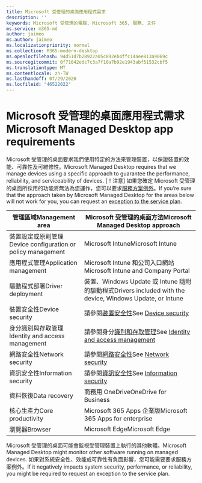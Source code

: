 ```yaml
---
title: Microsoft 受管理的桌面應用程式需求
description: ''
keywords: Microsoft 受管理的電腦, Microsoft 365, 服務, 文件
ms.service: m365-md
author: jaimeo
ms.author: jaimeo
ms.localizationpriority: normal
ms.collection: M365-modern-desktop
ms.openlocfilehash: 94d51d7b28922a05c892eb4ffc14aee813a9069c
ms.sourcegitcommit: 0f71042edc7c3a7f10a7b92e1943abf51532cbf5
ms.translationtype: MT
ms.contentlocale: zh-TW
ms.lasthandoff: 07/29/2020
ms.locfileid: "46522022"
---
```

# <a name="microsoft-managed-desktop-app-requirements"></a><span data-ttu-id="16119-103">Microsoft 受管理的桌面應用程式需求</span><span class="sxs-lookup"><span data-stu-id="16119-103">Microsoft Managed Desktop app requirements</span></span>

<!--This topic is the target for aka.ms/app-req. This is aka link is used from EA agreement for MMD. do not delete.-->

<!--Application addendum -->
 
<span data-ttu-id="16119-104">Microsoft 受管理的桌面要求我們使用特定的方法來管理裝置，以保證裝置的效能、可靠性及可維修性。</span><span class="sxs-lookup"><span data-stu-id="16119-104">Microsoft Managed Desktop requires that we manage devices using a specific approach to guarantee the performance, reliability, and serviceability of devices.</span></span> <span data-ttu-id="16119-105">[！注意] 如果您確定 Microsoft 受管理的桌面所採用的功能將無法為您運作，您可以要求[服務方案例外](customizing.md)。</span><span class="sxs-lookup"><span data-stu-id="16119-105">If you’re sure that the approach taken by Microsoft Managed Desktop for the areas below will not work for you, you can request an [exception to the service plan](customizing.md).</span></span>


|<span data-ttu-id="16119-106">管理區域</span><span class="sxs-lookup"><span data-stu-id="16119-106">Management area</span></span>  |<span data-ttu-id="16119-107">Microsoft 受管理的桌面方法</span><span class="sxs-lookup"><span data-stu-id="16119-107">Microsoft Managed Desktop approach</span></span>  |
|---------|---------|
|<span data-ttu-id="16119-108">裝置設定或原則管理</span><span class="sxs-lookup"><span data-stu-id="16119-108">Device configuration or policy management</span></span>     |  <span data-ttu-id="16119-109">Microsoft Intune</span><span class="sxs-lookup"><span data-stu-id="16119-109">Microsoft Intune</span></span>       |
|<span data-ttu-id="16119-110">應用程式管理</span><span class="sxs-lookup"><span data-stu-id="16119-110">Application management</span></span>     | <span data-ttu-id="16119-111">Microsoft Intune 和公司入口網站</span><span class="sxs-lookup"><span data-stu-id="16119-111">Microsoft Intune and Company Portal</span></span>        |
|<span data-ttu-id="16119-112">驅動程式部署</span><span class="sxs-lookup"><span data-stu-id="16119-112">Driver deployment</span></span>     |  <span data-ttu-id="16119-113">裝置、Windows Update 或 Intune 隨附的驅動程式</span><span class="sxs-lookup"><span data-stu-id="16119-113">Drivers included with the device, Windows Update, or Intune</span></span>       |
|<span data-ttu-id="16119-114">裝置安全性</span><span class="sxs-lookup"><span data-stu-id="16119-114">Device security</span></span>     | <span data-ttu-id="16119-115">請參閱[裝置安全性](security.md#device-security)</span><span class="sxs-lookup"><span data-stu-id="16119-115">See [Device security](security.md#device-security)</span></span>      |
|<span data-ttu-id="16119-116">身分識別與存取管理</span><span class="sxs-lookup"><span data-stu-id="16119-116">Identity and access management</span></span>     | <span data-ttu-id="16119-117">請參閱身分[識別和存取管理](security.md#identity-and-access-management)</span><span class="sxs-lookup"><span data-stu-id="16119-117">See [Identity and access management](security.md#identity-and-access-management)</span></span>        |
|<span data-ttu-id="16119-118">網路安全性</span><span class="sxs-lookup"><span data-stu-id="16119-118">Network security</span></span>     | <span data-ttu-id="16119-119">請參閱[網路安全性](security.md#network-security)</span><span class="sxs-lookup"><span data-stu-id="16119-119">See [Network security](security.md#network-security)</span></span>        |
|<span data-ttu-id="16119-120">資訊安全性</span><span class="sxs-lookup"><span data-stu-id="16119-120">Information security</span></span>     |  <span data-ttu-id="16119-121">請參閱[資訊安全性](security.md#information-security)</span><span class="sxs-lookup"><span data-stu-id="16119-121">See [Information security](security.md#information-security)</span></span>       |
|<span data-ttu-id="16119-122">資料恢復</span><span class="sxs-lookup"><span data-stu-id="16119-122">Data recovery</span></span>     | <span data-ttu-id="16119-123">商務用 OneDrive</span><span class="sxs-lookup"><span data-stu-id="16119-123">OneDrive for Business</span></span>        |
|<span data-ttu-id="16119-124">核心生產力</span><span class="sxs-lookup"><span data-stu-id="16119-124">Core productivity</span></span>     | <span data-ttu-id="16119-125">Microsoft 365 Apps 企業版</span><span class="sxs-lookup"><span data-stu-id="16119-125">Microsoft 365 Apps for enterprise</span></span>    |
|<span data-ttu-id="16119-126">瀏覽器</span><span class="sxs-lookup"><span data-stu-id="16119-126">Browser</span></span>     | <span data-ttu-id="16119-127">Microsoft Edge</span><span class="sxs-lookup"><span data-stu-id="16119-127">Microsoft Edge</span></span>        |




<span data-ttu-id="16119-128">Microsoft 受管理的桌面可能會監視受管理裝置上執行的其他軟體。</span><span class="sxs-lookup"><span data-stu-id="16119-128">Microsoft Managed Desktop might monitor other software running on managed devices.</span></span> <span data-ttu-id="16119-129">如果對系統安全性、效能或可靠性有負面影響，您可能需要要求服務方案例外。</span><span class="sxs-lookup"><span data-stu-id="16119-129">If it negatively impacts system security, performance, or reliability, you might be required to request an exception to the service plan.</span></span>


